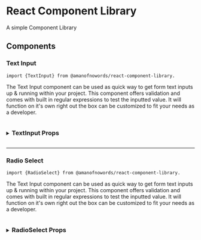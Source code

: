 # React Component Library

A simple Component Library

## Components

### Text Input

`import {TextInput} from @amanofnowords/react-component-library.`

The Text Input component can be used as quick way to get form text inputs up & running within your project. This component offers validation and comes with built in regular expressions to test the inputted value. It will function on it's own right out the box can be customized to fit your needs as a developer.

<details><summary><h3 style="display: inline-block"> TextInput Props</summary>

| Props                  | Type                     | Description                                                                                                                                                                                                                                      |
| ---------------------- | ------------------------ | ------------------------------------------------------------------------------------------------------------------------------------------------------------------------------------------------------------------------------------------------ |
| label                  | `String, Number or null` | Text that would display for the input's label. If you would like to remove this element pass in a value of `null`                                                                                                                                |
| labelAttributes        | `Object`                 | If you have any html attributes you would like to pass on to the label element, they can be added as an object here.                                                                                                                             |
| value                  | `String`                 | If a value for this input already exists then it should be placed here. Default will be an empty string.                                                                                                                                         |
| inputID                | `String`                 | This will be used as the id of the input html element                                                                                                                                                                                            |
| placeholder            | `String`                 | Text that appears in input when it has no value set.                                                                                                                                                                                             |
| onChangeCallBack       | `Function`               | You can pass a function here. If you would like a function to be called with the input value's change. An example for this is passing the user input value on to a separate component.                                                           |
| inputAttributes        | `Object`                 | If you have any html attributes you would like to pass on to the input element, they can be added as an object here.                                                                                                                             |
| validate               | `Boolean`                | Set to `true` if you would like to validate the user's input. The user's input would can be validated using the component's built in Regex or utilize a customRegex. Default `false`.                                                            |
| regexType              | `String`                 | The TextInput Component offers a couple of built in Regular Expressions that can be used to validate the user's input. The options are **personName**, **email** and **postalCode**. See below for more information about the available options. |
| customRegex            | `Regex`                  | If you would like to use your own Regular Expression, you can use this prop to submit it here. This will override the value for RegexType                                                                                                        |
| errorMessage           | `String`                 | If the **validate** is set to true, then an error message will appear if the user's input value does not pass the Regular expression being used.                                                                                                 |
| errorMessageAttributes | `Object`                 | If you have any html attributes you would like to pass on to the error message paragraph element, they can be added as an object here.                                                                                                           |
| containerClassName     | `String`                 | The class name of the div element wrapping the entire component.                                                                                                                                                                                 |

</details>

<hr>

### Radio Select

`import {RadioSelect} from @amanofnowords/react-component-library.`

The Text Input component can be used as quick way to get form text inputs up & running within your project. This component offers validation and comes with built in regular expressions to test the inputted value. It will function on it's own right out the box can be customized to fit your needs as a developer.

<details><summary><h3 style="display: inline-block"> RadioSelect Props</summary>

| Props              | Type       | Description                                                                                                                                                                                                   |
| ------------------ | ---------- | ------------------------------------------------------------------------------------------------------------------------------------------------------------------------------------------------------------- |
| groupName          | `String`   | This gets mapped to the input's `name` attribute. It allows the component to know that the option belong to the same group.                                                                                   |
| title              | `String`   | Essentially the title or question for the RadioSelect component                                                                                                                                               |
| options            | `Array`    | The options that the user will select from must be passed into this component using an Array of objects. The object's shape must follow the following format. `{name: String, value: String}`                 |
| optionSelected     | `String`   | If there is an option that was previously selected, you can pass a `String` of the value and the component will highlight the option.                                                                         |
| selectCallback     | `Function` | This option gets called when an option is selected. You can use it to pass information outside of the RadioSelect Component. The values being returned will be the RadioSelect's groupName and option object. |
| containerClassName | `String`   | The class name of the div element wrapping the entire component.                                                                                                                                              |

</details>
